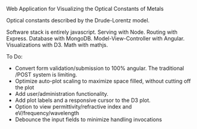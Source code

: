 Web Application for Visualizing the Optical Constants of Metals

Optical constants described by the Drude-Lorentz model.

Software stack is entirely javascript. Serving with Node. Routing with Express. Database with MongoDB. Model-View-Controller with Angular. Visualizations with D3. Math with mathjs.

To Do:

- Convert form validation/submission to 100% angular. The traditional /POST system is limiting.
- Optimize auto-plot scaling to maximize space filled, without cutting off the plot
- Add user/administration functionality.
- Add plot labels and a responsive cursor to the D3 plot.
- Option to view permittivity/refractive index and eV/frequency/wavelength
- Debounce the input fields to minimize handling invocations